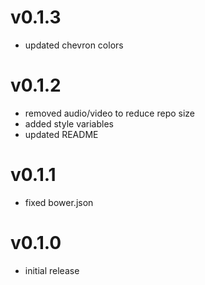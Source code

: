 v0.1.3
==================
* updated chevron colors

v0.1.2
==================
* removed audio/video to reduce repo size
* added style variables
* updated README

v0.1.1
==================
* fixed bower.json

v0.1.0
==================
* initial release
